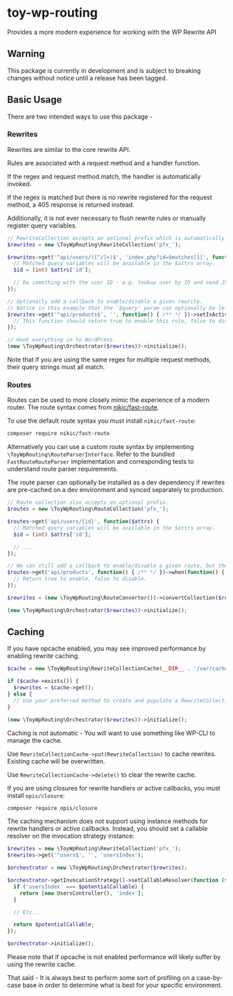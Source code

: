 # toy-wp-routing
Provides a more modern experience for working with the WP Rewrite API

## Warning
This package is currently in development and is subject to breaking changes without notice until a release has been tagged.

## Basic Usage
There are two intended ways to use this package -

### Rewrites
Rewrites are similar to the core rewrite API.

Rules are associated with a request method and a handler function.

If the regex and request method match, the handler is automatically invoked.

If the regex is matched but there is no rewrite registered for the request method, a 405 response is
returned instead.

Additionally, it is not ever necessary to flush rewrite rules or manually register query variables.

```php
// RewriteCollection accepts an optional prefix which is automatically prepended to query variables.
$rewrites = new \ToyWpRouting\RewriteCollection('pfx_');

$rewrites->get('^api/users/([^/]+)$', 'index.php?id=$matches[1]', function($attrs) {
  // Matched query variables will be available in the $attrs array.
  $id = (int) $attrs['id'];

  // Do something with the user ID - e.g. lookup user by ID and send JSON response.
});

// Optionally add a callback to enable/disable a given rewrite.
// Notice in this example that the '$query' param can optionally be left empty.
$rewrites->get('^api/products$', '', function() { /** */ })->setIsActiveCallback(function() {
  // This function should return true to enable this rule, false to disable it.
});

// Hook everything in to WordPress.
(new \ToyWpRouting\Orchestrator($rewrites))->initialize();
```

Note that if you are using the same regex for multiple request methods, their query strings must all match.

### Routes
Routes can be used to more closely mimic the experience of a modern router. The route syntax comes
from [nikic/fast-route](https://github.com/nikic/FastRoute).

To use the default route syntax you must install `nikic/fast-route`:

```sh
composer require nikic/fast-route
```

Alternatively you can use a custom route syntax by implementing
`\ToyWpRouting\RouteParserInterface`. Refer to the bundled `FastRouteRouteParser` implementation and
corresponding tests to understand route parser requirements.

The route parser can optionally be installed as a dev dependency if rewrites are pre-cached on a dev
environment and synced separately to production.

```php
// Route collection also accepts an optional prefix.
$routes = new \ToyWpRouting\RouteCollection('pfx_');

$routes->get('api/users/{id}', function($attrs) {
  // Matched query variables will be available in the $attrs array.
  $id = (int) $attrs['id'];

  // ...
});

// We can still add a callback to enable/disable a given route, but the method name is different.
$routes->get('api/products', function() { /** */ })->when(function() {
  // Return true to enable, false to disable.
});

$rewrites = (new \ToyWpRouting\RouteConverter())->convertCollection($routes);

(new \ToyWpRouting\Orchestrator($rewrites))->initialize();
```

## Caching
If you have opcache enabled, you may see improved performance by enabling rewrite caching.

```php
$cache = new \ToyWpRouting\RewriteCollectionCache(__DIR__ . '/var/cache');

if ($cache->exists()) {
  $rewrites = $cache->get();
} else {
  // Use your preferred method to create and populate a RewriteCollection instance.
}

(new \ToyWpRouting\Orchestrator($rewrites))->initialize();
```

Caching is not automatic - You will want to use something like WP-CLI to manage the cache.

Use `RewriteCollectionCache->put(RewriteCollection)` to cache rewrites. Existing cache will be
overwritten.

Use `RewriteCollectionCache->delete()` to clear the rewrite cache.

If you are using closures for rewrite handlers or active callbacks, you must install `opis/closure`:

```sh
composer require opis/closure
```

The caching mechanism does not support using instance methods for rewrite handlers or active callbacks.
Instead, you should set a callable resolver on the invocation strategy instance:

```php
$rewrites = new \ToyWpRouting\RewriteCollection('pfx_');
$rewrites->get('^users$', '', 'usersIndex');

$orchestrator = new \ToyWpRouting\Orchestrator($rewrites);

$orchestrator->getInvocationStrategy()->setCallableResolver(function ($potentialCallable) {
  if ('usersIndex' === $potentialCallable) {
    return [new UsersController(), 'index'];
  }

  // Etc...

  return $potentialCallable;
});

$orchestrator->initialize();
```

Please note that if opcache is not enabled performance will likely suffer by using the rewrite cache.

That said - It is always best to perform some sort of profiling on a case-by-case base in order to determine what is best for your specific environment.
